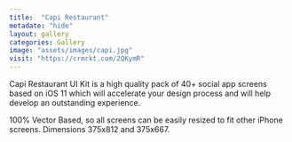 ```yaml
---
title:  "Capi Restaurant"
metadate: "hide"
layout: gallery
categories: Gallery
image: "assets/images/capi.jpg"
visit: "https://crmrkt.com/2QKymR"
---
```

Capi Restaurant UI Kit is a high quality pack of 40+ social app screens based on iOS 11 which will accelerate your design process and will help develop an outstanding experience.

100% Vector Based, so all screens can be easily resized to fit other iPhone screens. Dimensions 375x812 and 375x667.